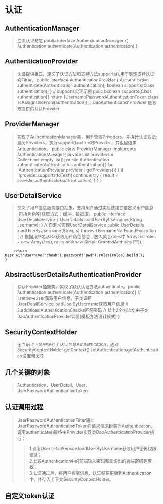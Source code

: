 # 认证
## AuthenticationManager
> 定义认证规范
    public interface AuthenticationManager {{
        Authentication authenticate(Authentication authentication)
    }
## AuthenticationProvider
> 认证提供接口，定义了认证方法和支持方法supports(),用于限定支持认证的Filter。
    public interface AuthenticationProvider {
        Authentication authenticate(Authentication authentication);
        boolean supports(Class<?> authentication);
    }
    // supports实现示例
    pulic boolean supports(Class<?> authentication){
        return (UsernamePasswordAuthenticationToken.class
    .isAssignableFrom(authentication)); 
    }
> DaoAuthenticationProvider 是官方提供的默认Provider
## ProviderManager
> 实现了AuthenticationManager类，用于管理Privoders，并执行认证方法:遍历Privoders，执行support()==true的Provider，并返回结果Antuentication。
    public class ProviderManager implements AuthenticationManager{
            private List<AuthenticationProvider> providers = Collections.emptyList();
            public Authentication authenticate(Authentication authentication){
                for (AuthenticationProvider provider : getProviders()) {
			        if (!provider.supports(toTest)) continue;
			        try {
				        result = provider.authenticate(authentication);
                    }
            }
        }
## UserDetailService
> 定义了用户信息服务接口抽象，支持用户通过实现该接口自定义用户信息(包括角色等)获取方式：缓冲、数据库。
    public interface UserDetailsService {
        UserDetails loadUserByUsername(String username);
    }
    // 自定义实现UserDetailService
    public UserDetails loadUserByUsername(String s) throws UsernameNotFoundException {
        // 根据用户名从DB获取用户角色信息，放入集合roles中
        ArrayList<GrantedAuthority> roles = new  ArrayList<GrantedAuthority>();
        roles.add(new SimpleGrantedAuthority(""));

        return User.withUsername("chenh").password("pwd").roles(roles).build();
    }
## AbstractUserDetailsAuthenticationProvider
> 默认Provider抽象类，实现了默认认证方法authenticate。
    public Authentication authenticate(Authentication authentication){
        // 1.retrieveUser获取用户信息，子类调用UserDetailService.loadUserByUsername获取用户信息
        // 2.additionalAuthenticationChecks匹配密码
        // 以上2个方法均由子类DaoAuthenticationProvider实现(模板方法设计模式)
    }
## SecurityContextHolder
> 在当前上下文中保存了认证信息Authentication，通过SecurityContextHolder.getContext().setAuthentication/getAuthentication设置和获取
## 几个关键的对象
>Authentication、UserDetail、User、UserPasswordAuthenticationToken
## 认证调用过程
> UserPasswordAuthenticationFilter通过UserPasswordAuthenticationToken将请求信息封装为Authentication，调用authenticate()最终由Provider实现类DaoAuthenticationProvider执行：  
>>1.调用UserDetailService.loadUserByUsername获取用户密码权限信息；  
>>2.比较Authentication中的前端输入密码和查询出的后端密码是否一致；  
>>3.认证通过后，将用户权限信息、认证结果更新到Authentication中，并存入上下文SecurityContextHolder。
## 自定义token认证